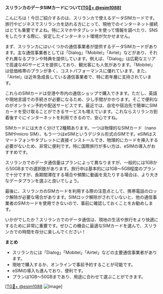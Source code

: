 **スリランカのデータSIMカードについて[[TG💪+ @esim1088](https://t.me/s/esim1088)]**

こんにちは！今日ご紹介するのは、スリランカで使えるデータSIMカードです。旅行やビジネスでスリランカを訪れる方にとって、現地でのインターネット接続はとても重要ですよね。特にスマホやタブレットを使って情報を調べたり、SNSをしたりする際に、安定したインターネット環境が欠かせません。

まず、スリランカにはいくつかの通信事業者が提供するデータSIMカードがあります。主な通信事業者としては「Dialog」「Mobitel」「Airtel」などがあり、それぞれ異なるプランや特典を提供しています。例えば、「Dialog」は広範なエリアで高速な4Gサービスを提供しており、観光客にも人気があります。「Mobitel」は低価格帯のプランが多く、コストパフォーマンスに優れています。また、「Airtel」は近年急成長している通信事業者で、特に若年層に支持されています。

これらのSIMカードは空港や市内の通信ショップで購入できます。ただし、英語や現地言語での手続きが必要になるため、少し手間がかかります。そこで便利なのがオンライン予約や配送サービスです。最近では、自宅や宿泊先で簡単にSIMカードを受け取ることができるサービスも増えています。これならスリランカ到着後すぐにインターネットを利用できるので、安心ですね。

SIMカードには大きく分けて2種類あります。一つは物理的なSIMカード（nano SIMやmicro SIM）、もう一つはeSIMというデジタル形式のSIMです。eSIMはスマートフォンやタブレットに直接インストールでき、物理的にカードを挿入する必要がないため、非常に便利です。特に国際旅行が多い方は、eSIMの導入がおすすめです。

スリランカでのデータ通信量はプランによって異なりますが、一般的には1GBから50GBまでの選択肢があります。旅行中は基本的には1GB～5GB程度のプランで十分ですが、長期間滞在する場合や頻繁に動画を見たりする場合は、より大きなデータプランを選ぶと良いでしょう。

最後に、スリランカのSIMカードを利用する際の注意点として、携帯電話のロック解除が必要な場合があります。SIMロック解除がされていないと、他の通信事業者のSIMカードを使用できないので、事前に確認しておくことをお勧めします。

いかがでしたか？スリランカでのデータ通信は、現地の生活や旅行をより快適にするために非常に重要です。ぜひこの機会に最適なSIMカードを選んで、スリランカでの時間を存分に楽しんでください！

**まとめ**
- スリランカには「Dialog」「Mobitel」「Airtel」などの主要通信事業者があります。
- 現地で購入するか、オンラインで事前予約することが可能です。
- eSIMの導入も進んでおり、便利です。
- プランは1GB～50GBまであり、用途に合わせて選ぶことができます。

[[TG💪+ @esim1088](https://t.me/s/esim1088) ![Image](https://i.postimg.cc/Y0z9fWf4/image.png)]